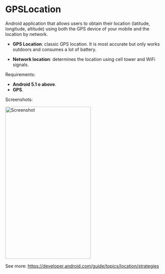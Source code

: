 # GPSLocation
Android application that allows users to obtain their location (latitude, longitude, altitude) using both the GPS device of your mobile and the location by network.

- **GPS Location**: classic GPS location. It is most accurate but only works outdoors and consumes a lot of battery.

- **Network location**: determines the location using cell tower and WiFi signals.

Requirements:

- **Android 5.1 o above**.
- **GPS**.

Screenshots:

<img src="https://github.com/JaimePerezS/GPSLocation/blob/master/screenshots/Screenshot_1539731056.png" width="270" height="480" title="Screenshot">

See more: https://developer.android.com/guide/topics/location/strategies
